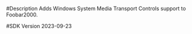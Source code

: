 #Description
Adds Windows System Media Transport Controls support to Foobar2000.

#SDK Version
2023-09-23